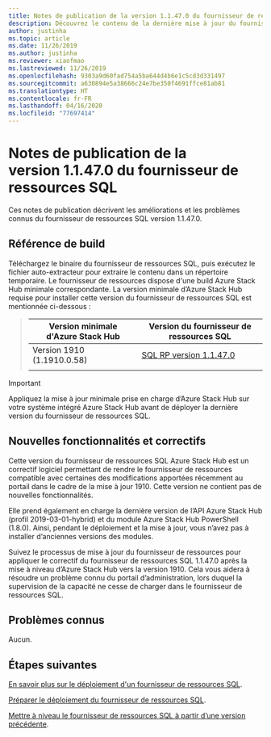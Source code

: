 ```yaml
---
title: Notes de publication de la version 1.1.47.0 du fournisseur de ressources SQL Azure Stack Hub
description: Découvrez le contenu de la dernière mise à jour du fournisseur de ressources SQL Azure Stack Hub, notamment les problèmes connus et l’emplacement de téléchargement.
author: justinha
ms.topic: article
ms.date: 11/26/2019
ms.author: justinha
ms.reviewer: xiaofmao
ms.lastreviewed: 11/26/2019
ms.openlocfilehash: 9303a9d60fad754a5ba644d4b6e1c5cd3d331497
ms.sourcegitcommit: a630894e5a38666c24e7be350f4691ffce81ab81
ms.translationtype: HT
ms.contentlocale: fr-FR
ms.lasthandoff: 04/16/2020
ms.locfileid: "77697414"
---
```

# <a name="sql-resource-provider-11470-release-notes"></a>Notes de publication de la version 1.1.47.0 du fournisseur de ressources SQL

Ces notes de publication décrivent les améliorations et les problèmes connus du fournisseur de ressources SQL version 1.1.47.0.

## <a name="build-reference"></a>Référence de build
Téléchargez le binaire du fournisseur de ressources SQL, puis exécutez le fichier auto-extracteur pour extraire le contenu dans un répertoire temporaire. Le fournisseur de ressources dispose d'une build Azure Stack Hub minimale correspondante. La version minimale d’Azure Stack Hub requise pour installer cette version du fournisseur de ressources SQL est mentionnée ci-dessous :

> |Version minimale d'Azure Stack Hub|Version du fournisseur de ressources SQL|
> |-----|-----|
> |Version 1910 (1.1910.0.58)|[SQL RP version 1.1.47.0](https://aka.ms/azurestacksqlrp11470)|  
> |     |     |

> [!IMPORTANT]
> Appliquez la mise à jour minimale prise en charge d’Azure Stack Hub sur votre système intégré Azure Stack Hub avant de déployer la dernière version du fournisseur de ressources SQL.

## <a name="new-features-and-fixes"></a>Nouvelles fonctionnalités et correctifs

Cette version du fournisseur de ressources SQL Azure Stack Hub est un correctif logiciel permettant de rendre le fournisseur de ressources compatible avec certaines des modifications apportées récemment au portail dans le cadre de la mise à jour 1910. Cette version ne contient pas de nouvelles fonctionnalités.

Elle prend également en charge la dernière version de l’API Azure Stack Hub (profil 2019-03-01-hybrid) et du module Azure Stack Hub PowerShell (1.8.0). Ainsi, pendant le déploiement et la mise à jour, vous n’avez pas à installer d’anciennes versions des modules.

Suivez le processus de mise à jour du fournisseur de ressources pour appliquer le correctif du fournisseur de ressources SQL 1.1.47.0 après la mise à niveau d’Azure Stack Hub vers la version 1910. Cela vous aidera à résoudre un problème connu du portail d’administration, lors duquel la supervision de la capacité ne cesse de charger dans le fournisseur de ressources SQL.

## <a name="known-issues"></a>Problèmes connus

Aucun.

## <a name="next-steps"></a>Étapes suivantes
[En savoir plus sur le déploiement d'un fournisseur de ressources SQL](azure-stack-sql-resource-provider.md).

[Préparer le déploiement du fournisseur de ressources SQL](azure-stack-sql-resource-provider-deploy.md#prerequisites).

[Mettre à niveau le fournisseur de ressources SQL à partir d’une version précédente](azure-stack-sql-resource-provider-update.md). 
